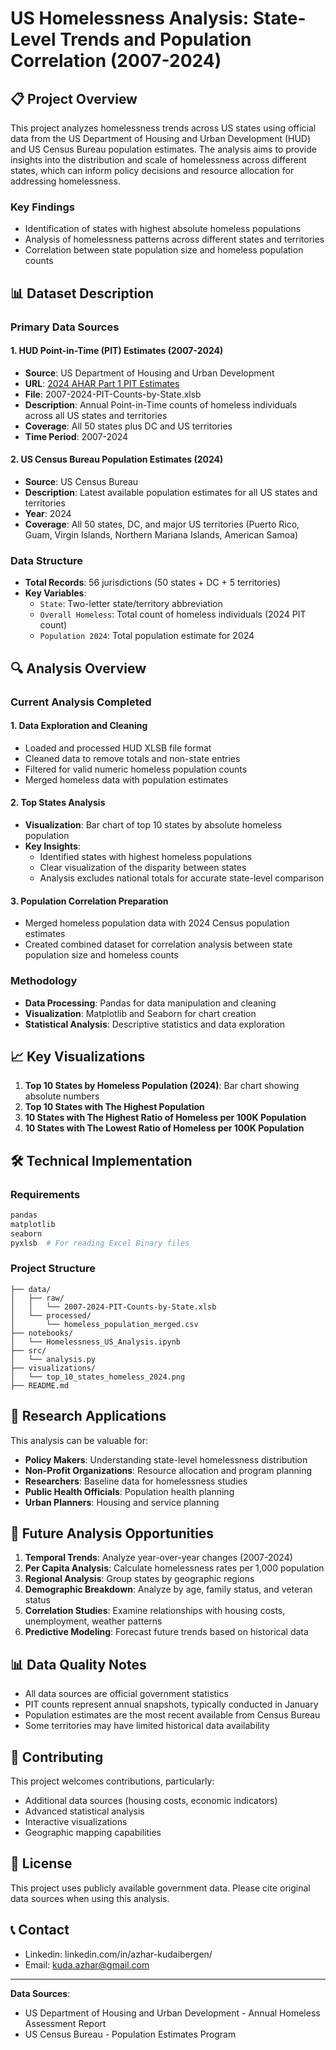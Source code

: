 # US Homelessness Analysis: State-Level Trends and Population Correlation (2007-2024)

## 📋 Project Overview

This project analyzes homelessness trends across US states using official data from the US Department of Housing and Urban Development (HUD) and US Census Bureau population estimates. The analysis aims to provide insights into the distribution and scale of homelessness across different states, which can inform policy decisions and resource allocation for addressing homelessness.

### Key Findings
- Identification of states with highest absolute homeless populations
- Analysis of homelessness patterns across different states and territories
- Correlation between state population size and homeless population counts

## 📊 Dataset Description

### Primary Data Sources

#### 1. HUD Point-in-Time (PIT) Estimates (2007-2024)
- **Source**: US Department of Housing and Urban Development
- **URL**: [2024 AHAR Part 1 PIT Estimates](https://www.huduser.gov/portal/datasets/ahar/2024-ahar-part-1-pit-estimates-of-homelessness-in-the-us.html)
- **File**: 2007-2024-PIT-Counts-by-State.xlsb
- **Description**: Annual Point-in-Time counts of homeless individuals across all US states and territories
- **Coverage**: All 50 states plus DC and US territories
- **Time Period**: 2007-2024

#### 2. US Census Bureau Population Estimates (2024)
- **Source**: US Census Bureau
- **Description**: Latest available population estimates for all US states and territories
- **Year**: 2024
- **Coverage**: All 50 states, DC, and major US territories (Puerto Rico, Guam, Virgin Islands, Northern Mariana Islands, American Samoa)

### Data Structure
- **Total Records**: 56 jurisdictions (50 states + DC + 5 territories)
- **Key Variables**:
  - `State`: Two-letter state/territory abbreviation
  - `Overall Homeless`: Total count of homeless individuals (2024 PIT count)
  - `Population 2024`: Total population estimate for 2024

## 🔍 Analysis Overview

### Current Analysis Completed

#### 1. Data Exploration and Cleaning
- Loaded and processed HUD XLSB file format
- Cleaned data to remove totals and non-state entries
- Filtered for valid numeric homeless population counts
- Merged homeless data with population estimates

#### 2. Top States Analysis
- **Visualization**: Bar chart of top 10 states by absolute homeless population
- **Key Insights**:
  - Identified states with highest homeless populations
  - Clear visualization of the disparity between states
  - Analysis excludes national totals for accurate state-level comparison

#### 3. Population Correlation Preparation
- Merged homeless population data with 2024 Census population estimates
- Created combined dataset for correlation analysis between state population size and homeless counts

### Methodology
- **Data Processing**: Pandas for data manipulation and cleaning
- **Visualization**: Matplotlib and Seaborn for chart creation
- **Statistical Analysis**: Descriptive statistics and data exploration

## 📈 Key Visualizations

1. **Top 10 States by Homeless Population (2024)**: Bar chart showing absolute numbers
2. **Top 10 States with The Highest Population**
3. **10 States with The Highest Ratio of Homeless per 100K Population**
4. **10 States with The Lowest Ratio of Homeless per 100K Population**



## 🛠️ Technical Implementation

### Requirements
```python
pandas
matplotlib
seaborn
pyxlsb  # For reading Excel Binary files
```

### Project Structure
```
├── data/
│   ├── raw/
│   │   └── 2007-2024-PIT-Counts-by-State.xlsb
│   └── processed/
│       └── homeless_population_merged.csv
├── notebooks/
│   └── Homelessness_US_Analysis.ipynb
├── src/
│   └── analysis.py
├── visualizations/
│   └── top_10_states_homeless_2024.png
├── README.md

```

## 🎯 Research Applications

This analysis can be valuable for:
- **Policy Makers**: Understanding state-level homelessness distribution
- **Non-Profit Organizations**: Resource allocation and program planning
- **Researchers**: Baseline data for homelessness studies
- **Public Health Officials**: Population health planning
- **Urban Planners**: Housing and service planning

## 🔮 Future Analysis Opportunities

1. **Temporal Trends**: Analyze year-over-year changes (2007-2024)
2. **Per Capita Analysis**: Calculate homelessness rates per 1,000 population
3. **Regional Analysis**: Group states by geographic regions
4. **Demographic Breakdown**: Analyze by age, family status, and veteran status
5. **Correlation Studies**: Examine relationships with housing costs, unemployment, weather patterns
6. **Predictive Modeling**: Forecast future trends based on historical data

## 📊 Data Quality Notes

- All data sources are official government statistics
- PIT counts represent annual snapshots, typically conducted in January
- Population estimates are the most recent available from Census Bureau
- Some territories may have limited historical data availability

## 🤝 Contributing

This project welcomes contributions, particularly:
- Additional data sources (housing costs, economic indicators)
- Advanced statistical analysis
- Interactive visualizations
- Geographic mapping capabilities

## 📄 License

This project uses publicly available government data. Please cite original data sources when using this analysis.

## 📞 Contact

- Linkedin: linkedin.com/in/azhar-kudaibergen/
- Email: kuda.azhar@gmail.com
---

**Data Sources**:
- US Department of Housing and Urban Development - Annual Homeless Assessment Report
- US Census Bureau - Population Estimates Program
